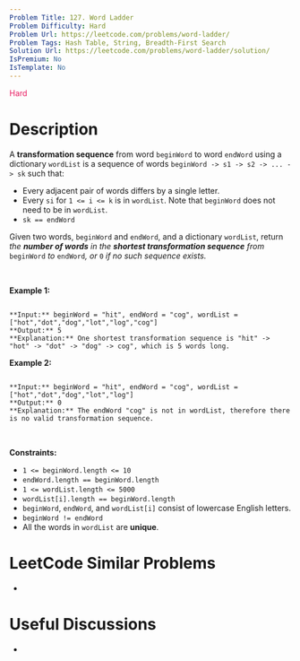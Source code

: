 ```yaml
---
Problem Title: 127. Word Ladder
Problem Difficulty: Hard
Problem Url: https://leetcode.com/problems/word-ladder/
Problem Tags: Hash Table, String, Breadth-First Search
Solution Url: https://leetcode.com/problems/word-ladder/solution/
IsPremium: No
IsTemplate: No
---
```


<span style="color: rgb(233, 30, 99);">Hard</span>

# Description

A **transformation sequence** from word `beginWord` to word `endWord` using a dictionary `wordList` is a sequence of words `beginWord -> s1 -> s2 -> ... -> sk` such that:


* Every adjacent pair of words differs by a single letter.
* Every `si` for `1 <= i <= k` is in `wordList`. Note that `beginWord` does not need to be in `wordList`.
* `sk == endWord`


Given two words, `beginWord` and `endWord`, and a dictionary `wordList`, return *the **number of words** in the **shortest transformation sequence** from* `beginWord` *to* `endWord`*, or* `0` *if no such sequence exists.*


 


**Example 1:**



```

**Input:** beginWord = "hit", endWord = "cog", wordList = ["hot","dot","dog","lot","log","cog"]
**Output:** 5
**Explanation:** One shortest transformation sequence is "hit" -> "hot" -> "dot" -> "dog" -> cog", which is 5 words long.

```

**Example 2:**



```

**Input:** beginWord = "hit", endWord = "cog", wordList = ["hot","dot","dog","lot","log"]
**Output:** 0
**Explanation:** The endWord "cog" is not in wordList, therefore there is no valid transformation sequence.

```

 


**Constraints:**


* `1 <= beginWord.length <= 10`
* `endWord.length == beginWord.length`
* `1 <= wordList.length <= 5000`
* `wordList[i].length == beginWord.length`
* `beginWord`, `endWord`, and `wordList[i]` consist of lowercase English letters.
* `beginWord != endWord`
* All the words in `wordList` are **unique**.




# LeetCode Similar Problems

- []()

# Useful Discussions

- []()
